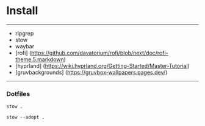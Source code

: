 # Install
---
- ripgrep
- stow
- waybar 
- [rofi] (https://github.com/davatorium/rofi/blob/next/doc/rofi-theme.5.markdown)
- [hyprland] (https://wiki.hyprland.org/Getting-Started/Master-Tutorial)
- [gruvbackgrounds] (https://gruvbox-wallpapers.pages.dev/)
___
### Dotfiles
```
stow .
```

```
stow --adopt .
```

